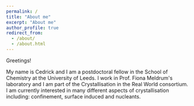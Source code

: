 ```yaml
---
permalink: /
title: "About me"
excerpt: "About me"
author_profile: true
redirect_from:
  - /about/
  - /about.html
---
```

Greetings!

My name is Cedrick and I am a postdoctoral fellow in the School of Chemistry at the University of Leeds. I work in Prof. Fiona Meldrum's laboratory and I am part of the Crystallisation in the Real World consortium. I am currently interested in many different aspects of crystallisation including: confinement, surface induced and nucleants.
